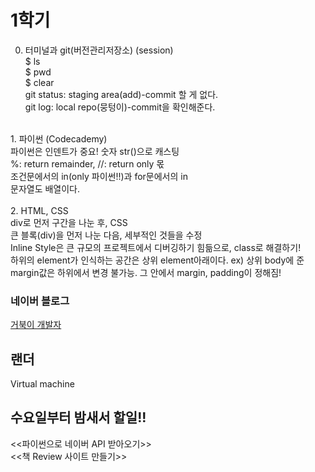 # 1학기

0. 터미널과 git(버전관리저장소) (session)<br>
$ ls<br>
$ pwd<br>
$ clear<br>
git status: staging area(add)-commit 할 게 없다.<br>
git log: local repo(뭉텅이)-commit을 확인해준다.<br>
<br>
1. 파이썬 (Codecademy)<br>
파이썬은 인덴트가 중요! 숫자 str()으로 캐스팅<br>
%: return remainder, //: return only 몫<br>
조건문에서의 in(only 파이썬!!)과 for문에서의 in<br>
문자열도 배열이다.<br>
<br>
2. HTML, CSS<br>
div로 먼저 구간을 나눈 후, CSS<br>
큰 블록(div)을 먼저 나눈 다음, 세부적인 것들을 수정<br>
Inline Style은 큰 규모의 프로젝트에서 디버깅하기 힘듦으로, class로 해결하기!<br>
하위의 element가 인식하는 공간은 상위 element아래이다. ex) 상위 body에 준 margin값은 하위에서 변경 불가능. 그 안에서 margin, padding이 정해짐!

### 네이버 블로그
[거북이 개발자](https://blog.naver.com/syparkehsc)

## 랜더
Virtual machine

## 수요일부터 밤새서 할일!!
<<파이썬으로 네이버 API 받아오기>><br>
<<책 Review 사이트 만들기>>